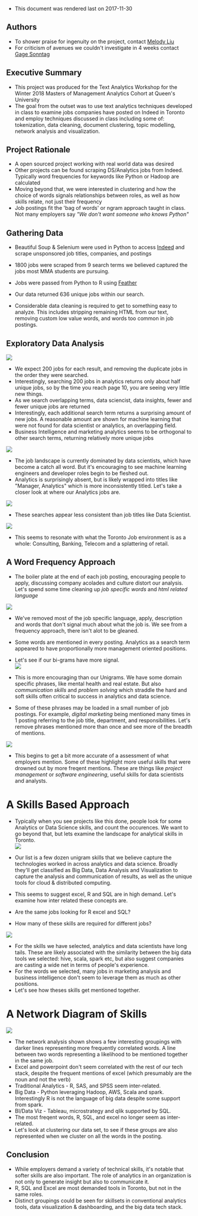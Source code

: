-   This document was rendered last on 2017-11-30

Authors
-------

-   To shower praise for ingenuity on the project, contact [Melody Liu](https://www.linkedin.com/in/meifei-melody-liu/)
-   For criticism of avenues we couldn't investigate in 4 weeks contact [Gage Sonntag](https://www.linkedin.com/in/gage-sonntag/)

Executive Summary
-----------------

-   This project was produced for the Text Analytics Workshop for the Winter 2018 Masters of Management Analytics Cohort at Queen's University
-   The goal from the outset was to use text analytics techniques developed in class to examine jobs companies have posted on Indeed in Toronto and employ techniques discussed in class including some of: tokenization, data cleaning, document clustering, topic modelling, network analysis and visualization.

Project Rationale
-----------------

-   A open sourced project working with real world data was desired
-   Other projects can be found scraping DS/Analytics jobs from Indeed. Typically word frequencies for keywords like Python or Hadoop are calculated
-   Moving beyond that, we were interested in clustering and how the choice of words signals relationships between roles, as well as how skills relate, not just their frequency
-   Job postings fit the 'bag of words' or ngram approach taught in class. Not many employers say *"We don't want someone who knows Python"*

Gathering Data
--------------

-   Beautiful Soup & Selenium were used in Python to access [Indeed](https://www.indeed.ca/jobs?q=analytics&l=Toronto&start=10 "Indeed:Analytics Jobs in Toronto") and scrape unsponsored job titles, companies, and postings
-   1800 jobs were scraped from 9 search terms we believed captured the jobs most MMA students are pursuing.
-   Jobs were passed from Python to R using [Feather](https://blog.rstudio.com/2016/03/29/feather/ "Feather: A Fast On-Disk Format for Data Frames for R and Python, powered by Apache Arrow")

-   Our data returned 636 unique jobs within our search.
-   Considerable data cleaning is required to get to something easy to analyze. This includes stripping remaining HTML from our text, removing custom low value words, and words too common in job postings.

Exploratory Data Analysis
-------------------------

<img src="Figs/unique postings by search-1.png" style="display: block; margin: auto;" />

-   We expect 200 jobs for each result, and removing the duplicate jobs in the order they were searched.
-   Interestingly, searching 200 jobs in analytics returns only about half unique jobs, so by the time you reach page 10, you are seeing very little new things.
-   As we search overlapping terms, data sciencist, data insights, fewer and fewer unique jobs are returned
-   Interestingly, each additional search term returns a surprising amount of new jobs. A reasonable amount are shown for machine learning that were not found for data scientist or analytics, an overlapping field.
-   Business Intelligence and marketing analytics seems to be orthogonal to other search terms, returning relatively more unique jobs

<img src="Figs/most frequent titles-1.png" style="display: block; margin: auto;" />

-   The job landscape is currently dominated by data scientists, which have become a catch all word. But it's encouraging to see machine learning engineers and developer roles begin to be fleshed out.
-   Analytics is surprisingly absent, but is likely wrapped into titles like "Manager, Analytics" which is more inconsistently titled. Let's take a closer look at where our Analytics jobs are.

<img src="Figs/most frequent analytics titles-1.png" style="display: block; margin: auto;" />

-   These searches appear less consistent than job titles like Data Scientist.

<img src="Figs/most frequent companies-1.png" style="display: block; margin: auto;" />

-   This seems to resonate with what the Toronto Job environment is as a whole: Consulting, Banking, Telecom and a splattering of retail.

A Word Frequency Approach
-------------------------

-   The boiler plate at the end of each job posting, encouraging people to apply, discussing company acolades and culture distort our analysis. Let's spend some time cleaning up *job specific words* and *html related language*

<img src="Figs/unigrams count-1.png" style="display: block; margin: auto;" />

-   We've removed most of the job specific language, apply, description and words that don't signal much about what the job is. We see from a frequency approach, there isn't alot to be gleaned.
-   Some words are mentioned in every posting. Analytics as a search term appeared to have proportionally more management oriented positions.
-   Let's see if our bi-grams have more signal. <img src="Figs/bigrams count-1.png" style="display: block; margin: auto;" />

-   This is more encouraging than our Unigrams. We have some domain specific phrases, like mental health and real estate. But also *communication skills* and *problem solving* which straddle the hard and soft skills often critical to success in analytics and data science.
-   Some of these phrases may be loaded in a small number of job postings. For example, *digital marketing* being mentioned many times in 1 posting referring to the job title, department, and responsibilities. Let's remove phrases mentioned more than once and see more of the breadth of mentions.

<img src="Figs/distinct bigrams count-1.png" style="display: block; margin: auto;" />

-   This begins to get a bit more accurate of a assessment of what employers mention. Some of these highlight more useful skills that were drowned out by more freqent mentions. These are things like *project management* or *software engineering*, useful skills for data scientists and analysts.

A Skills Based Approach
=======================

-   Typically when you see projects like this done, people look for some Analytics or Data Science skills, and count the occurences. We want to go beyond that, but lets examine the landscape for analytical skills in Toronto. <img src="Figs/skills mentioned-1.png" style="display: block; margin: auto;" />

-   Our list is a few dozen unigram skills that we believe capture the technologies worked in across analytics and data science. Broadly they'll get classified as Big Data, Data Analysis and Visualization to capture the analysis and communication of results, as well as the unique tools for cloud & distributed computing.
-   This seems to suggest excel, R and SQL are in high demand. Let's examine how inter related these concepts are.
-   Are the same jobs looking for R excel and SQL?
-   How many of these skills are required for different jobs?

<img src="Figs/histogram of skills-1.png" style="display: block; margin: auto;" />

-   For the skills we have selected, analytics and data scientists have long tails. These are likely associated with the similarity between the big data tools we selected: hive, scala, spark etc, but also suggest companies are casting a wide net in terms of people's experience.
-   For the words we selected, many jobs in marketing analysis and business intelligence don't seem to leverage them as much as other positions.
-   Let's see how theses skills get mentioned together.

A Network Diagram of Skills
===========================

<img src="Figs/pairwise correlation-1.png" style="display: block; margin: auto;" />

-   The network analysis shown shows a few interesting groupings with darker lines representing more frequently correlated words. A line between two words representing a likelihood to be mentioned together in the same job.
-   Excel and powerpoint don't seem correlated with the rest of our tech stack, despite the frequent mentions of excel (which presumably are the noun and not the verb)
-   Traditional Analytics - R, SAS, and SPSS seem inter-related.
-   Big Data - Python leveraging Hadoop, AWS, Scala and spark. Interestingly R is not the language of big data despite some support from spark.
-   BI/Data Viz - Tableau, microstrategy and qlik supported by SQL.
-   The most freqent words, R, SQL, and excel no longer seem as inter-related.
-   Let's look at clustering our data set, to see if these groups are also represented when we cluster on all the words in the posting.

<!-- ##Topic Modelling -->
<!-- - We should exepct that this data set is well suited for topic modelling. -->
<!-- - It likely consists of themes within the job postings, we saw earlier with different tech stacks, but also with an emphasis on soft skills. -->
<!-- - We might also see topics loaded with other aspects of the business, industry specific knowledge like credit modelling in finance, or churn and lift models in marketting. -->
Conclusion
----------

-   While employers demand a variety of technical skills, it's notable that softer skills are also important. The role of analytics in an organization is not only to generate insight but also to communicate it.
-   R, SQL and Excel are most demanded tools in Toronto, but not in the same roles.
-   Distinct groupings could be seen for skillsets in conventional analytics tools, data visualization & dashboarding, and the big data tech stack.
